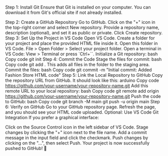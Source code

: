 Step 1: Install Git
Ensure that Git is installed on your computer. You can download it from Git's official site if not already installed.

Step 2: Create a GitHub Repository
Go to GitHub.
Click on the "+" icon in the top-right corner and select New repository.
Provide a repository name, description (optional), and set it as public or private.
Click Create repository.
Step 3: Set Up the Project in VS Code
Open VS Code.
Create a folder for your project and place the provided HTML file inside it. Open this folder in VS Code.
File > Open Folder > Select your project folder.
Open a terminal in VS Code:
View > Terminal or press `Ctrl+``.
Initialize a Git repository:
bash
Copy code
git init
Step 4: Commit the Code
Stage the files for commit:
bash
Copy code
git add .
This adds all files in the folder to the staging area.
Commit the files:
bash
Copy code
git commit -m "Initial commit: Added Fashion Store HTML code"
Step 5: Link the Local Repository to GitHub
Copy the repository URL from GitHub. It should look like this:
arduino
Copy code
https://github.com/your-username/your-repository-name.git
Add this remote URL to your local repository:
bash
Copy code
git remote add origin https://github.com/your-username/your-repository-name.git
Push the code to GitHub:
bash
Copy code
git branch -M main
git push -u origin main
Step 6: Verify on GitHub
Go to your GitHub repository page.
Refresh the page, and you should see your HTML code uploaded.
Optional: Use VS Code Git Integration
If you prefer a graphical interface:

Click on the Source Control icon in the left sidebar of VS Code.
Stage changes by clicking the "+" icon next to the file name.
Add a commit message in the input field and click the checkmark.
Push changes by clicking on the "…", then select Push.
Your project is now successfully pushed to GitHub! 🎉
